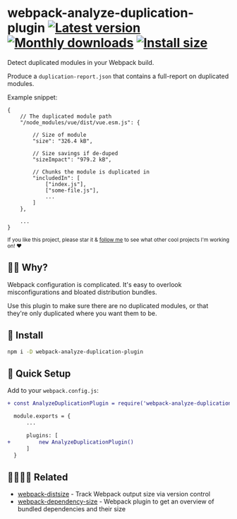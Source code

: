 # webpack-analyze-duplication-plugin [![Latest version](https://badgen.net/npm/v/webpack-analyze-duplication-plugin)](https://npm.im/webpack-analyze-duplication-plugin) [![Monthly downloads](https://badgen.net/npm/dm/webpack-analyze-duplication-plugin)](https://npm.im/webpack-analyze-duplication-plugin) [![Install size](https://packagephobia.now.sh/badge?p=webpack-analyze-duplication-plugin)](https://packagephobia.now.sh/result?p=webpack-analyze-duplication-plugin)

Detect duplicated modules in your Webpack build.

Produce a `duplication-report.json` that contains a full-report on duplicated modules.

Example snippet:
```json5
{
	// The duplicated module path
	"/node_modules/vue/dist/vue.esm.js": {

		// Size of module
		"size": "326.4 kB",

		// Size savings if de-duped
		"sizeImpact": "979.2 kB",

		// Chunks the module is duplicated in
		"includedIn": [
			["index.js"],
			["some-file.js"],
			...
		]
	},

	...
}
```

<sub>If you like this project, please star it & [follow me](https://github.com/privatenumber) to see what other cool projects I'm working on! ❤️</sub>

## 🙋‍♂️ Why?
Webpack configuration is complicated. It's easy to overlook misconfigurations and bloated distribution bundles.

Use this plugin to make sure there are no duplicated modules, or that they're only duplicated where you want them to be.

## 🚀 Install
```sh
npm i -D webpack-analyze-duplication-plugin
```

## 🚦 Quick Setup
Add to your `webpack.config.js`:

```diff
+ const AnalyzeDuplicationPlugin = require('webpack-analyze-duplication-plugin')

  module.exports = {
	  ...

      plugins: [
+         new AnalyzeDuplicationPlugin()
      ]
  }
```

## 👨‍👩‍👦‍👦 Related

- [webpack-distsize](https://github.com/privatenumber/webpack-distsize) - Track Webpack output size via version control
- [webpack-dependency-size](https://github.com/privatenumber/webpack-dependency-size) - Webpack plugin to get an overview of bundled dependencies and their size
